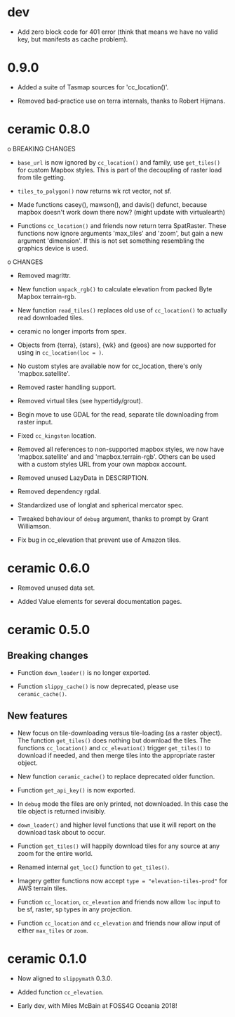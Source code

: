 # dev 

* Add zero block code for 401 error (think that means we have no valid key, but manifests as cache problem). 

# 0.9.0

* Added a suite of Tasmap sources for 'cc_location()'. 

* Removed bad-practice use on terra internals, thanks to Robert Hijmans. 

# ceramic 0.8.0


o BREAKING CHANGES

* `base_url` is now ignored by `cc_location()` and family, use `get_tiles()` for custom Mapbox styles. This is part of the decoupling of raster load from tile getting. 

* `tiles_to_polygon()` now returns wk rct vector, not sf. 

* Made functions casey(), mawson(), and davis() defunct, because mapbox doesn't work down there now?  (might update with virtualearth) 

* Functions `cc_location()` and friends now return terra SpatRaster. These functions now ignore arguments 'max_tiles' and 'zoom', but gain  a new argument 'dimension'. If this is not set something resembling the graphics device is used. 

o CHANGES

* Removed magrittr. 

* New function `unpack_rgb()` to calculate elevation from packed Byte Mapbox terrain-rgb. 

* New function `read_tiles()` replaces old use of `cc_location()` to actually read downloaded tiles. 

* ceramic no longer imports from  spex. 

* Objects from {terra}, {stars}, {wk} and {geos} are now supported for using in `cc_location(loc = )`. 

* No custom styles are available now for cc_location, there's only 'mapbox.satellite'. 

* Removed raster handling support. 

* Removed virtual tiles (see hypertidy/grout). 

* Begin move to use GDAL for the read, separate tile downloading from raster input. 

* Fixed `cc_kingston` location. 

* Removed all references to non-supported mapbox styles, we now have 'mapbox.satellite' and and 'mapbox.terrain-rgb'. Others can be used with a custom styles URL from your own mapbox account. 

* Removed unused LazyData in DESCRIPTION. 

* Removed dependency rgdal. 

* Standardized use of longlat and spherical mercator spec. 

* Tweaked behaviour of `debug` argument, thanks to prompt by Grant Williamson. 

* Fix bug in cc_elevation that prevent use of Amazon tiles. 


# ceramic 0.6.0

* Removed unused data set. 

* Added Value elements for several documentation pages. 

# ceramic 0.5.0

## Breaking changes

* Function `down_loader()` is no longer exported. 

* Function `slippy_cache()` is now deprecated, please use `ceramic_cache()`. 


## New features

* New focus on tile-downloading versus tile-loading (as a raster object). The function 
 `get_tiles()` does nothing but download the tiles. The functions `cc_location()` and
 `cc_elevation()` trigger `get_tiles()` to download if needed, and then merge tiles into the 
 appropriate raster object. 

* New function `ceramic_cache()` to replace deprecated older function. 

* Function `get_api_key()` is now exported. 

* In `debug` mode the files are only printed, not downloaded. In this case the tile object is returned invisibly. 

* `down_loader()` and higher level functions that use it will report on the download task about to occur. 

* Function `get_tiles()` will happily download tiles for any source at any zoom for the entire world. 

* Renamed internal `get_loc()` function to `get_tiles()`. 

* Imagery getter functions now accept `type = "elevation-tiles-prod"` for AWS terrain tiles. 

* Function `cc_location`, `cc_elevation` and friends now allow `loc` input to be sf, raster, sp types in any projection. 

* Function `cc_location` and `cc_elevation` and friends now allow input of either `max_tiles` or `zoom`. 

# ceramic 0.1.0

* Now aligned to `slippymath` 0.3.0. 

* Added function `cc_elevation`. 

* Early dev, with Miles McBain at FOSS4G Oceania 2018!  
